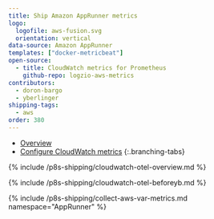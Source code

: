 ```yaml
---
title: Ship Amazon AppRunner metrics
logo:
  logofile: aws-fusion.svg   
  orientation: vertical
data-source: Amazon AppRunner
templates: ["docker-metricbeat"]
open-source:
  - title: CloudWatch metrics for Prometheus
    github-repo: logzio-aws-metrics
contributors:
  - doron-bargo
  - yberlinger
shipping-tags:
  - aws
order: 380
---
```


<!-- tabContainer:start -->
<div class="branching-container">

* [Overview](#Overview)
* [Configure CloudWatch metrics](#Procedure)
{:.branching-tabs}


<!-- tab:start -->
<div id="Overview">


{% include /p8s-shipping/cloudwatch-otel-overview.md %}


</div>
<!-- tab:end -->

<!-- tab:start -->
<div id="Procedure">

{% include /p8s-shipping/cloudwatch-otel-beforeyb.md %}

{% include /p8s-shipping/collect-aws-var-metrics.md namespace="AppRunner" %}


</div>
<!-- tab:end -->


</div>